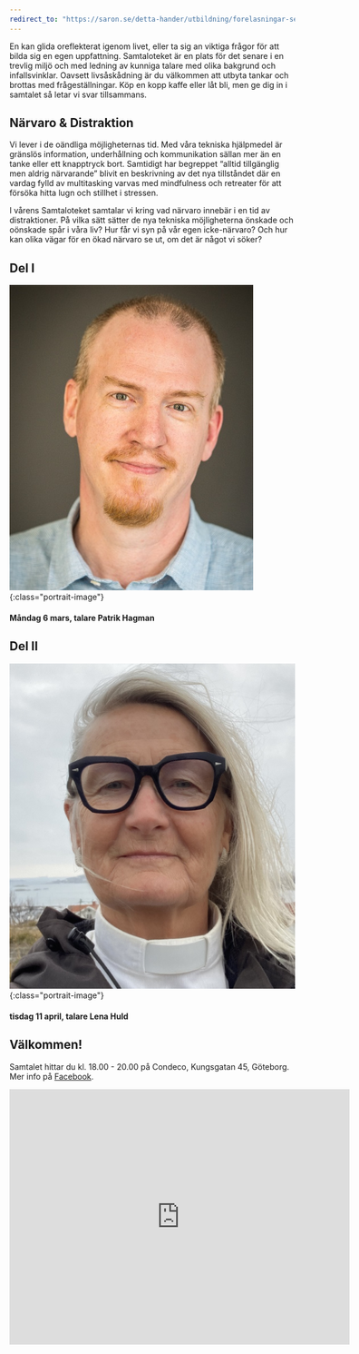 ```yaml
---
redirect_to: "https://saron.se/detta-hander/utbildning/forelasningar-seminarium/samtaloteket/"
---
```

En kan glida oreflekterat igenom livet, eller ta sig an viktiga
frågor för att bilda sig en egen uppfattning. Samtaloteket är en plats för det
senare i en trevlig miljö och med ledning av kunniga talare med olika bakgrund
och infallsvinklar. Oavsett livsåskådning är du välkommen att utbyta tankar
och brottas med frågeställningar. Köp en kopp kaffe eller låt bli, men ge dig
in i samtalet så letar vi svar tillsammans.


## Närvaro & Distraktion

Vi lever i de oändliga möjligheternas tid. Med våra tekniska hjälpmedel är gränslös information, underhållning och kommunikation sällan mer än en tanke eller ett knapptryck bort. Samtidigt har begreppet “alltid tillgänglig men aldrig närvarande” blivit en beskrivning av det nya tillståndet där en vardag fylld av multitasking varvas med mindfulness och retreater för att försöka hitta lugn och stillhet i stressen.

I vårens Samtaloteket samtalar vi kring vad närvaro innebär i en tid av distraktioner. På vilka sätt sätter de nya tekniska möjligheterna önskade och oönskade spår i våra liv? Hur får vi syn på vår egen icke-närvaro? Och hur kan olika vägar för en ökad närvaro se ut, om det är något vi söker?


## Del I

![Patrik Hagman](assets/img/speakers/patrik_hagman.jpg 'Patrik Hagman'){:class="portrait-image"}
 
#### Måndag 6 mars, talare Patrik Hagman
 
## Del II
 
![Lena Huld](assets/img/speakers/lena_huld.jpg 'Lena Huld'){:class="portrait-image"}

#### tisdag 11 april, talare Lena Huld
 
   
  
  
## Välkommen!
Samtalet hittar du kl. 18.00 - 20.00 på Condeco, Kungsgatan 45, Göteborg. Mer info på [Facebook](https://www.facebook.com/samtaloteket).

<div style="text-align: center">
<iframe src="https://www.google.com/maps/embed?pb=!1m18!1m12!1m3!1d2131.709934542498!2d11.964510816462013!3d57.70439774726267!2m3!1f0!2f0!3f0!3m2!1i1024!2i768!4f13.1!3m3!1m2!1s0x464ff36f899a096f%3A0xb1ede17b02db4611!2sCondeco%20Kungsgatan!5e0!3m2!1ssv!2sse!4v1631559932082!5m2!1ssv!2sse" width="600" height="450" frameborder="0" style="border:0; padding:0" allowfullscreen></iframe>
</div>
